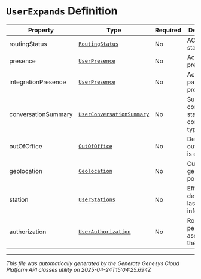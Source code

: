 # `UserExpands` Definition

| Property | Type | Required | Description |
|----------|------|----------|-------------|
| routingStatus | [`RoutingStatus`](routingstatus-definition.md) | No | ACD routing status |
| presence | [`UserPresence`](userpresence-definition.md) | No | Active presence |
| integrationPresence | [`UserPresence`](userpresence-definition.md) | No | Active 3rd party presence |
| conversationSummary | [`UserConversationSummary`](userconversationsummary-definition.md) | No | Summary of conversion statistics for conversation types. |
| outOfOffice | [`OutOfOffice`](outofoffice-definition.md) | No | Determine if out of office is enabled |
| geolocation | [`Geolocation`](geolocation-definition.md) | No | Current geolocation position |
| station | [`UserStations`](userstations-definition.md) | No | Effective, default, and last station information |
| authorization | [`UserAuthorization`](userauthorization-definition.md) | No | Roles and permissions assigned to the user |

---

*This file was automatically generated by the Generate Genesys Cloud Platform API classes utility on 2025-04-24T15:04:25.694Z*
